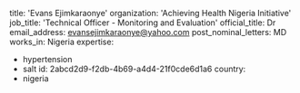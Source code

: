 title: 'Evans Ejimkaraonye'
organization: 'Achieving Health Nigeria Initiative'
job_title: 'Technical Officer - Monitoring and Evaluation'
official_title: Dr
email_address: evansejimkaraonye@yahoo.com
post_nominal_letters: MD
works_in: Nigeria
expertise:
  - hypertension
  - salt
id: 2abcd2d9-f2db-4b69-a4d4-21f0cde6d1a6
country:
  - nigeria
